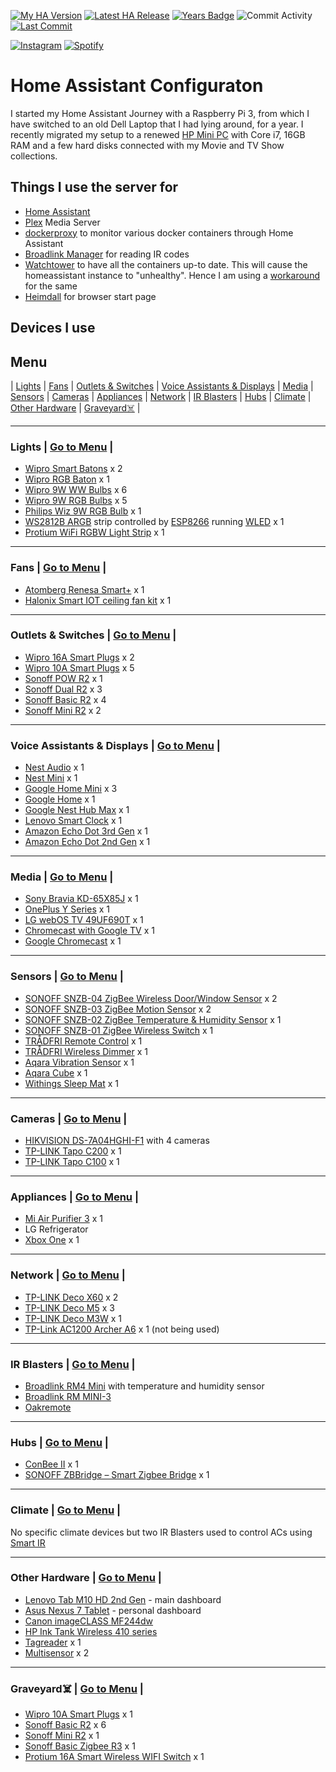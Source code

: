 [![My HA Version](https://img.shields.io/github/v/tag/n00bcodr/homeassistant?color=informational&label=My%20HA%20Version&logo=homeassistant&logoColor=white)](https://github.com/n00bcodr/homeassistant/blob/master/.HA_VERSION)
[![Latest HA Release](https://img.shields.io/github/v/release/home-assistant/home-assistant?include_prereleases&label=Latest%20HA%20Release&logo=home-assistant)](https://github.com/home-assistant/home-assistant/releases/latest)
[![Years Badge](https://badges.pufler.dev/years/n00bcodr?color=darkgreen)](https://github.com/n00bcodr)
![Commit Activity](https://img.shields.io/github/commit-activity/w/n00bcodr/homeassistant?color=red)
[![Last Commit](https://img.shields.io/github/last-commit/n00bcodr/homeassistant?color=purple)](https://github.com/n00bcodr/homeassistant/commits/master)



[![Instagram](https://img.shields.io/badge/Instagram-%23E4405F.svg?style=for-the-badge&logo=Instagram&logoColor=white)](https://www.instagram.com/pavanthanuj/)
[![Spotify](https://img.shields.io/badge/Spotify-1ED760?style=for-the-badge&logo=spotify&logoColor=white)](https://open.spotify.com/user/21eb7srfkhj4oefepym2q5cpq)
# Home Assistant Configuraton

I started my Home Assistant Journey with a Raspberry Pi 3, from which I have switched to an old Dell Laptop that I had lying around, for a year. I recently migrated my setup to a renewed [HP Mini PC](https://www.amazon.in/gp/product/B09RTMLB15) with Core i7, 16GB RAM and a few hard disks connected with my Movie and TV Show collections.


## Things I use the server for

* [Home Assistant](https://home-assistant.io/)
* [Plex](https://www.plex.tv/) Media Server
* [dockerproxy](https://github.com/Tecnativa/docker-socket-proxy) to monitor various docker containers through Home Assistant
* [Broadlink Manager](https://hub.docker.com/r/techblog/broadlinkmanager) for reading IR codes
* [Watchtower](https://github.com/containrrr/watchtower) to have all the containers up-to date. This will cause the homeassistant instance to "unhealthy". Hence I am using a [workaround](https://gist.github.com/HCanber/700b4a5c685b9b97fb4865de6eaff0f3) for the same
* [Heimdall](https://hub.docker.com/r/linuxserver/heimdall) for browser start page




## Devices I use

## <a name="menu">Menu</a>
 | [Lights](#lights) | [Fans](#fans) | [Outlets & Switches](#outlets) | [Voice Assistants & Displays](#smartspeakers) | [Media](#media) | [Sensors](#sensors) | [Cameras](#cameras) | [Appliances](#appliances) | [Network](#network) | [IR Blasters](#ir) | [Hubs](#hubs) | [Climate](#climate) | [Other Hardware](#other) | [Graveyard☠️](#graveyard) |

---

### <a name="lights">Lights</a> | [Go to Menu](#menu) |
- [Wipro Smart Batons](https://www.amazon.in/Batten-Compatible-Amazon-Google-Assistant/dp/B07P7JNQ56) x 2
- [Wipro RGB Baton](https://www.amazon.in/wipro-Million-Compatible-Assistant-DS22000/dp/B08D19X3LS) x 1
- [Wipro 9W WW Bulbs](https://www.amazon.in/gp/product/B07WZNNYDM) x 6
- [Wipro 9W RGB Bulbs](https://www.amazon.in/gp/product/B08C83HKJS) x 5
- [Philips Wiz 9W RGB Bulb](https://www.amazon.in/Philips-Connected-Dimmable-Compatible-Assistant/dp/B07XD8G2HR) x 1
- [WS2812B ARGB](https://cdn-shop.adafruit.com/datasheets/WS2812B.pdf) strip controlled by [ESP8266](https://www.espressif.com/en/products/socs/esp8266) running [WLED](https://github.com/Aircoookie/WLED) x 1
- [Protium WiFi RGBW Light Strip](https://www.amazon.in/gp/product/B081Z7L2V3) x 1
---

### <a name="fans">Fans</a> | [Go to Menu](#menu) |
- [Atomberg Renesa Smart+](https://atomberg.com/shop/ceiling-fans/atomberg-renesa-smart-plus-bldc-motor-with-remote-3-blade-ceiling-fan/) x 1
- [Halonix Smart IOT ceiling fan kit](https://www.amazon.in/gp/product/B07NBW5TT6/) x 1
---

### <a name="outlets">Outlets & Switches</a> | [Go to Menu](#menu) |
- [Wipro 16A Smart Plugs](https://www.amazon.in/Wipro-Monitoring-Appliances-Microwave-Conditioners/dp/B08HN9Q2SZ) x 2
- [Wipro 10A Smart Plugs](https://www.amazon.in/gp/product/B08HNB2FSH) x 5
- [Sonoff POW R2](https://sonoff.tech/product/diy-smart-switch/powr2/) x 1
- [Sonoff Dual R2](https://sonoff.tech/product/diy-smart-switch/dualr2/) x 3
- [Sonoff Basic R2](https://sonoff.tech/product/diy-smart-switch/basicr2/) x 4
- [Sonoff Mini R2](https://sonoff.tech/product/diy-smart-switch/minir2/) x 2


---
### <a name="smartspeakers">Voice Assistants & Displays</a> | [Go to Menu](#menu) |
- [Nest Audio](https://store.google.com/us/product/nest_audio) x 1
- [Nest Mini](https://store.google.com/us/product/google_nest_mini) x 1
- [Google Home Mini](https://www.flipkart.com/google-home-mini-assistant-smart-speaker/p/itm960a3af84a20b) x 3
- [Google Home](https://www.flipkart.com/google-home-assistant-smart-speaker/p/itm003b8619d4670) x 1
- [Google Nest Hub Max](https://store.google.com/us/product/google_nest_hub_max?hl=en-US) x 1
- [Lenovo Smart Clock](https://www.flipkart.com/lenovo-smart-clock-google-assistant-speaker/p/itm39f6a1348e45e) x 1
- [Amazon Echo Dot 3rd Gen](https://www.amazon.in/Echo-Dot-3rd-Gen/dp/B07PFFMP9P) x 1
- [Amazon Echo Dot 2nd Gen](https://www.amazon.in/Amazon-RS03QR-Echo-Dot-Black/dp/B072DR5HYL) x 1
---
### <a name="media">Media</a> | [Go to Menu](#menu) |
- [Sony Bravia KD-65X85J](https://www.sony.co.in/electronics/televisions/x85j-series) x 1
- [OnePlus Y Series](https://www.amazon.in/OnePlus-inches-Ready-Android-32Y1/dp/B08B42LWKN) x 1
- [LG webOS TV 49UF690T](https://www.lg.com/in/support/product/lg-49UF690T.ATR) x 1
- [Chromecast with Google TV](https://store.google.com/us/product/chromecast_google_tv?hl=en-US) x 1
- [Google Chromecast](https://store.google.com/us/product/chromecast?hl=en-GB) x 1

---
### <a name="sensors">Sensors</a> | [Go to Menu](#menu) |
- [SONOFF SNZB-04 ZigBee Wireless Door/Window Sensor](https://sonoff.tech/product/smart-home-security/snzb-04/) x 2
- [SONOFF SNZB-03 ZigBee Motion Sensor](https://sonoff.tech/product/smart-home-security/snzb-03/) x 2
- [SONOFF SNZB-02 ZigBee Temperature & Humidity Sensor](https://sonoff.tech/product/smart-home-security/snzb-02/) x 1
- [SONOFF SNZB-01 ZigBee Wireless Switch](https://sonoff.tech/product/smart-home-security/snzb-01/) x 1
- [TRÅDFRI Remote Control](https://www.ikea.com/in/en/p/tradfri-remote-control-60443127) x 1
- [TRÅDFRI Wireless Dimmer](https://www.ikea.com/in/en/p/tradfri-wireless-dimmer-white-90408599) x 1
- [Aqara Vibration Sensor](https://www.aqara.com/en/vibration_sensor.html) x 1
- [Aqara Cube](https://www.aqara.com/en/cube.html) x 1
- [Withings Sleep Mat](https://www.withings.com/us/en/sleep) x 1


---
### <a name="cameras">Cameras</a> | [Go to Menu](#menu) |
- [HIKVISION DS-7A04HGHI-F1](https://www.amazon.in/Hikvision-Upgraded-4Channel-DS-7A04HGHI-F1-Turbo/dp/B017WNRG5E) with 4 cameras
- [TP-LINK Tapo C200](https://www.amazon.in/gp/product/B07XLML2YS) x 1
- [TP-LINK Tapo C100](https://www.amazon.in/gp/product/B083V41T6M) x 1

---
### <a name="appliances">Appliances</a> | [Go to Menu](#menu) |
- [Mi Air Purifier 3](https://www.amazon.in/Mi-Purifier-Filter-Smart-Connectivity/dp/B0811VCGL5) x 1
- LG Refrigerator
- [Xbox One](https://en.wikipedia.org/wiki/Xbox_One) x 1
---
### <a name="network">Network</a> | [Go to Menu](#menu) |
- [TP-LINK Deco X60](https://www.amazon.in/gp/product/B08DYQLVPL) x 2
- [TP-LINK Deco M5](https://www.amazon.in/gp/product/B072BZ62QS) x 3
- [TP-LINK Deco M3W](https://www.amazon.in/gp/product/B07TT5752B) x 1
- [TP-Link AC1200 Archer A6](https://www.amazon.in/gp/product/B07W9KYT62) x 1 (not being used)
---

### <a name="ir">IR Blasters</a> | [Go to Menu](#menu) |
- [Broadlink RM4 Mini](https://www.amazon.in/gp/product/B0824486ZR) with temperature and humidity sensor
- [Broadlink RM MINI-3](https://www.amazon.in/gp/product/B076NRKR4B)
- [Oakremote](https://www.amazon.in/OAKTER-Oakremote-Universal-Compatibility-Conditioner/dp/B07T65KSLC)
---

### <a name="hubs">Hubs</a> | [Go to Menu](#menu) |

- [ConBee II](https://www.phoscon.de/en/conbee2) x 1
- [SONOFF ZBBridge – Smart Zigbee Bridge](https://itead.cc/product/sonoff-zbbridge/) x 1

---
### <a name="climate">Climate</a> | [Go to Menu](#menu) |

No specific climate devices but two IR Blasters used to control ACs  using [Smart IR](https://github.com/smartHomeHub/SmartIR)

---
### <a name="other">Other Hardware</a> | [Go to Menu](#menu) |
- [Lenovo Tab M10 HD 2nd Gen](https://www.amazon.in/gp/product/B08ZYT3MGD) - main dashboard
- [Asus Nexus 7 Tablet](https://www.gsmarena.com/asus_google_nexus_7-4850.php) - personal dashboard
- [Canon imageCLASS MF244dw](https://in.canon/en/support/imageCLASS%20MF244dw/model)
- [HP Ink Tank Wireless 410 series](https://support.hp.com/in-en/product/hp-ink-tank-wireless-410-series/16180953)
- [Tagreader](https://github.com/adonno/tagreader) x 1
- [Multisensor](https://esphome.io/cookbook/bruh.html) x 2

---
### <a name="graveyard">Graveyard☠️</a> | [Go to Menu](#menu) |
- [Wipro 10A Smart Plugs](https://www.amazon.in/gp/product/B08HNB2FSH) x 1
- [Sonoff Basic R2](https://sonoff.tech/product/diy-smart-switch/basicr2/) x 6
- [Sonoff Mini R2](https://sonoff.tech/product/diy-smart-switch/minir2/) x 1
- [Sonoff Basic Zigbee R3](https://sonoff.tech/product/diy-smart-switch/basiczbr3/) x 1
- [Protium 16A Smart Wireless WIFI Switch](https://www.amazon.in/gp/product/B07W81L1V4) x 1
